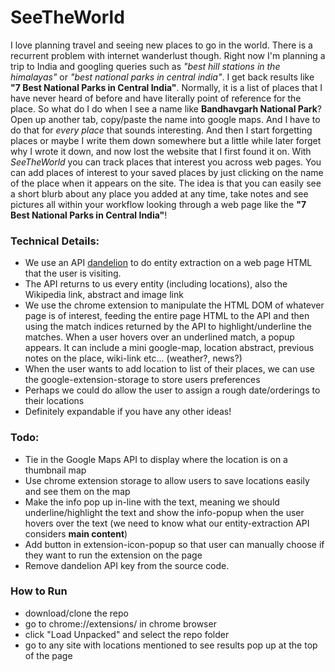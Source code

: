 # SeeTheWorld

I love planning travel and seeing new places to go in the world. There is a recurrent problem with internet wanderlust though. Right now I'm planning a trip to India and googling queries such as *"best hill stations in the himalayas"* or *"best national parks in central india"*. I get back results like **"7 Best National Parks in Central India"**. Normally, it is a list of places that I have never heard of before and have literally point of reference for the place. So what do I do when I see a name like **Bandhavgarh National Park**? Open up another tab, copy/paste the name into google maps. And I have to do that for *every place* that sounds interesting. And then I start forgetting places or maybe I write them down somewhere but a little while later forget why I wrote it down, and now lost the website that I first found it on. With *SeeTheWorld* you can track places that interest you across web pages. You can add places of interest to your saved places by just clicking on the name of the place when it appears on the site. The idea is that you can easily see a short blurb about any place you added at any time, take notes and see pictures all within your workflow looking through a web page like the **"7 Best National Parks in Central India"**!

### Technical Details:
- We use an API [dandelion](https://dandelion.eu/docs/api/datatxt/nex/v1/) to do entity extraction on a web page HTML that the user is visiting.
- The API returns to us every entity (including locations), also the Wikipedia link, abstract and image link
- We use the chrome extension to manipulate the HTML DOM of whatever page is of interest, feeding the entire page HTML to the API and then using the match indices returned by the API to highlight/underline the matches. When a user hovers over an underlined match, a popup appears. It can include a mini google-map, location abstract, previous notes on the place, wiki-link etc... (weather?, news?)
- When the user wants to add location to list of their places, we can use the google-extension-storage to store users preferences
- Perhaps we could do allow the user to assign a rough date/orderings to their locations
- Definitely expandable if you have any other ideas!

### Todo:
- Tie in the Google Maps API to display where the location is on a thumbnail map
- Use chrome extension storage to allow users to save locations easily and see them on the map
- Make the info pop up in-line with the text, meaning we should underline/highlight the text and show the info-popup when the user hovers over the text (we need to know what our entity-extraction API considers **main content**)
- Add button in extension-icon-popup so that user can manually choose if they want to run the extension on the page
- Remove dandelion API key from the source code.

### How to Run
- download/clone the repo
- go to chrome://extensions/ in chrome browser
- click "Load Unpacked" and select the repo folder
- go to any site with locations mentioned to see results pop up at the top of the page
